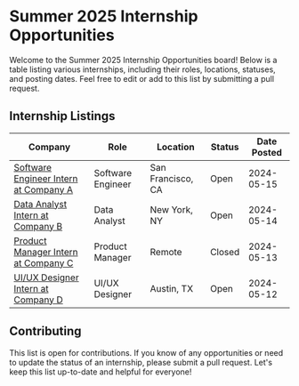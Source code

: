 # Summer 2025 Internship Opportunities

Welcome to the Summer 2025 Internship Opportunities board! Below is a table listing various internships, including their roles, locations, statuses, and posting dates. Feel free to edit or add to this list by submitting a pull request.

## Internship Listings

| Company | Role | Location | Status | Date Posted |
|------------------|------|----------|--------|-------------|
| [Software Engineer Intern at Company A](https://link-to-job-posting.com) | Software Engineer | San Francisco, CA | Open | 2024-05-15 |
| [Data Analyst Intern at Company B](https://link-to-job-posting.com) | Data Analyst | New York, NY | Open | 2024-05-14 |
| [Product Manager Intern at Company C](https://link-to-job-posting.com) | Product Manager | Remote | Closed | 2024-05-13 |
| [UI/UX Designer Intern at Company D](https://link-to-job-posting.com) | UI/UX Designer | Austin, TX | Open | 2024-05-12 |

## Contributing

This list is open for contributions. If you know of any opportunities or need to update the status of an internship, please submit a pull request. Let's keep this list up-to-date and helpful for everyone!
